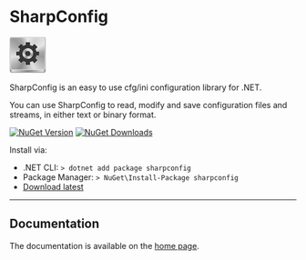 # SharpConfig

![logo](Docs/img/logo.png)

SharpConfig is an easy to use cfg/ini configuration library for .NET.

You can use SharpConfig to read, modify and save configuration files and streams, in either text or binary format.

[![NuGet Version](https://img.shields.io/nuget/v/sharpconfig)](https://www.nuget.org/packages/sharpconfig) 
[![NuGet Downloads](https://img.shields.io/nuget/dt/sharpconfig)](https://www.nuget.org/packages/sharpconfig)

Install via:

- .NET CLI: `> dotnet add package sharpconfig`
- Package Manager: `> NuGet\Install-Package sharpconfig`
- [Download latest]()

---

## Documentation

The documentation is available on the [home page](https://dervis.de/sharpconfig).

